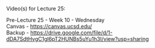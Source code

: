 Video(s) for Lecture 25:

Pre-Lecture 25 - Week 10 - Wednesday  
Canvas - https://canvas.ucsd.edu/  
Backup - https://drive.google.com/file/d/1-dDA7SdtHvgC1gl6pT2HUNBs5uYu1h3I/view?usp=sharing
